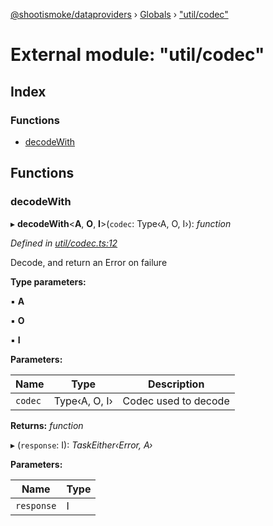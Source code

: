 [@shootismoke/dataproviders](../README.md) › [Globals](../globals.md) › ["util/codec"](_util_codec_.md)

# External module: "util/codec"

## Index

### Functions

* [decodeWith](_util_codec_.md#decodewith)

## Functions

###  decodeWith

▸ **decodeWith**<**A**, **O**, **I**>(`codec`: Type‹A, O, I›): *function*

*Defined in [util/codec.ts:12](https://github.com/shootismoke/common/blob/0ff5619/packages/dataproviders/src/util/codec.ts#L12)*

Decode, and return an Error on failure

**Type parameters:**

▪ **A**

▪ **O**

▪ **I**

**Parameters:**

Name | Type | Description |
------ | ------ | ------ |
`codec` | Type‹A, O, I› | Codec used to decode  |

**Returns:** *function*

▸ (`response`: I): *TaskEither‹Error, A›*

**Parameters:**

Name | Type |
------ | ------ |
`response` | I |
